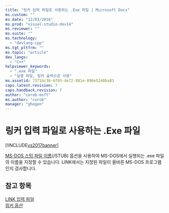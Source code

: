 ```yaml
---
title: "링커 입력 파일로 사용하는 .Exe 파일 | Microsoft Docs"
ms.custom: ""
ms.date: "12/03/2016"
ms.prod: "visual-studio-dev14"
ms.reviewer: ""
ms.suite: ""
ms.technology: 
  - "devlang-cpp"
ms.tgt_pltfrm: ""
ms.topic: "article"
dev_langs: 
  - "C++"
helpviewer_keywords: 
  - ".exe 파일"
  - "실행 파일, 링커 출력으로 사용"
ms.assetid: 73714c30-6f03-4e72-881e-090e5240ba93
caps.latest.revision: 7
caps.handback.revision: 7
author: "corob-msft"
ms.author: "corob"
manager: "ghogen"
---
```

# 링커 입력 파일로 사용하는 .Exe 파일
[!INCLUDE[vs2017banner](../../assembler/inline/includes/vs2017banner.md)]

[MS\-DOS 스텁 파일 이름](../../build/reference/stub-ms-dos-stub-file-name.md)\(\/STUB\) 옵션을 사용하여 MS\-DOS에서 실행되는 .exe 파일의 이름을 지정할 수 있습니다.  LINK에서는 지정된 파일이 올바른 MS\-DOS 프로그램인지 검사합니다.  
  
## 참고 항목  
 [LINK 입력 파일](../../build/reference/link-input-files.md)   
 [링커 옵션](../../build/reference/linker-options.md)